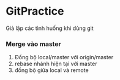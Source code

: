 # GitPractice
Giả lập các tình huống khi dùng git

### Merge vào master
1. Đồng bộ local/master với origin/master
2. rebase nhánh hiện tại với master
3. đồng bộ giữa local và remote

